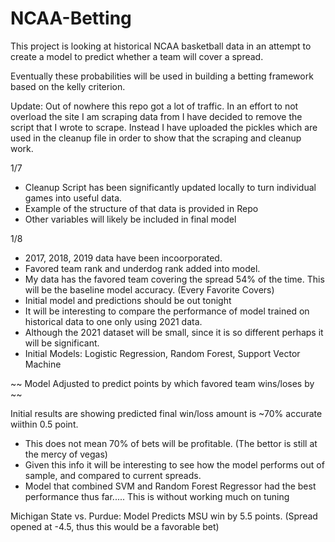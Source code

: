 # NCAA-Betting


This project is looking at historical NCAA basketball data in an attempt to create a model to predict 
whether a team will cover a spread.

Eventually these probabilities will be used in building a betting framework based on the kelly criterion.  

Update:  Out of nowhere this repo got a lot of traffic. In an effort to not overload the site I am scraping data from I have decided to remove the script that 
I wrote to scrape.  Instead I have uploaded the pickles which are used in the cleanup file in order to show that the scraping and cleanup work. 


1/7
  - Cleanup Script has been significantly updated locally to turn individual games into useful data.  
  - Example of the structure of that data is provided in Repo
  - Other variables will likely be included in final model

1/8
  - 2017, 2018, 2019 data have been incoorporated.  
  - Favored team rank and underdog rank added into model.
  - My data has the favored team covering the spread 54% of the time. This will be the baseline model accuracy.  (Every Favorite Covers)
  - Initial model and predictions should be out tonight 
  - It will be interesting to compare the performance of model trained on historical data to one only using 2021 data.
  - Although the 2021 dataset will be small, since it is so different perhaps it will be significant. 
  - Initial Models:  Logistic Regression, Random Forest, Support Vector Machine 
 
 ~~ Model Adjusted to predict points by which favored team wins/loses by ~~
 
 Initial results are showing predicted final win/loss amount is ~70% accurate wiithin 0.5 point. 
- This does not mean 70% of bets will be profitable.  (The bettor is still at the mercy of vegas) 
- Given this info it will be interesting to see how the model performs out of sample, and compared to current spreads.  
- Model that combined SVM and Random Forest Regressor had the best performance thus far..... This is without working much on tuning 

Michigan State vs. Purdue:  Model Predicts MSU win by 5.5 points.  (Spread opened at -4.5, thus this would be a favorable bet) 

 
 
 


 
 
 
